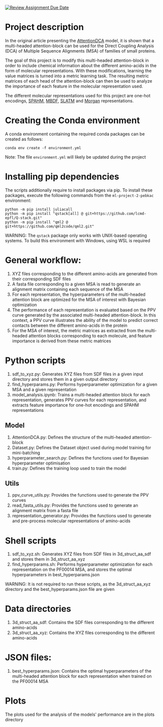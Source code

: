 [![Review Assignment Due Date](https://classroom.github.com/assets/deadline-readme-button-22041afd0340ce965d47ae6ef1cefeee28c7c493a6346c4f15d667ab976d596c.svg)](https://classroom.github.com/a/UDdkOEMs)
# Project description
In the original article presenting the [AttentionDCA](https://www.biorxiv.org/content/10.1101/2024.02.06.579080v2.abstract) model, it is shown that a multi-headed attention-block can be used for the Direct Coupling Analysis (DCA) of Multiple Sequence Alignments (MSA) of families of small proteins.

The goal of this project is to modify this multi-headed attention-block in order to include chemical information about the different amino-acids in the form of molecular representations. With these modifications, learning the value matrices is turned into a metric learning task. The resulting metric matrices of each head of the attention-block can then be used to analyze the importance of each feature in the molecular representation used.

The different molecular representations used for this project are one-hot encodings, [SPAHM](https://pubs.rsc.org/en/content/articlehtml/2022/dd/d1dd00050k#cit53), [MBDF](https://pubs.aip.org/aip/jcp/article/159/3/034106/2902959), [SLATM](https://arxiv.org/abs/1807.04259) and [Morgan](https://www.rdkit.org/UGM/2012/Landrum_RDKit_UGM.Fingerprints.Final.pptx.pdf) representations.

# Creating the Conda environment
A conda environment containing the required conda packages can be created as follows:
```
conda env create -f environment.yml
```
Note: The file `environment.yml` will likely be updated during the project

# Installing pip dependencies
The scripts additionally require to install packages via pip. To install these packages, execute the following commands from the `ml-project-2-pebkac` environment:
```
python -m pip install juliacall
python -m pip install "qstack[all] @ git+https://github.com/lcmd-epfl/Q-stack.git"
python -m pip install "qml2 @ git+https://github.com/qml2code/qml2.git"
```
WARNING: The `qstack` package only works with UNIX-based operating systems. To build this environment with Windows, using WSL is required

# General workflow:
1. XYZ files corresponding to the different amino-acids are generated from their corresponding SDF files
2. A fasta file corresponding to a given MSA is read to generate an alignment matrix containing each sequence of the MSA
3. For each representation, the hyperparameters of the multi-headed attention block are optimized for the MSA of interest with Bayesian optimization
4. The performance of each representation is evaluated based on the PPV curve generated by the associated multi-headed attention-block.
   In this context, a PPV curve illustrates the ability of the model to predict correct contacts between the different amino-acids in the protein
5. For the MSA of interest, the metric matrices as extracted from the multi-headed attention blocks corresponding to each molecule, and feature importance is derived from these metric matrices

# Python scripts
1. sdf_to_xyz.py: Generates XYZ files from SDF files in a given input directory and stores them in a given output directory
2. find_hyperparams.py: Performs hyperparameter optimization for a given MSA and a given representation
3. model_analysis.ipynb: Trains a multi-headed attention block for each representation, generates PPV curves for each representation, and extracts feature importance for one-hot encodings and SPAHM representations
## Model
1. AttentionDCA.py: Defines the structure of the multi-headed attention-block
2. Dataset.py: Defines the Dataset object used during model training for mini-batching
3. hyperparameter_search.py: Defines the functions used for Bayesian hyperparameter optimisation
4. train.py: Defines the training loop used to train the model

## Utils
1. ppv_curve_utils.py: Provides the functions used to generate the PPV curves
2. read_fasta_utils.py: Provides the functions used to generate an alignment matrix from a fasta file
3. representation_generator.py: Provides the functions used to generate and pre-process molecular representations of amino-acids

# Shell scripts
1. sdf_to_xyz.sh: Generates XYZ files from SDF files in 3d_struct_aa_sdf and stores them in 3d_struct_aa_xyz
2. find_hyperparams.sh: Performs hyperparameter optimization for each representation on the PF00014 MSA, and stores the optimal hyperparameters in best_hyperparams.json

WARNING: It is not required to run these scripts, as the 3d_struct_aa_xyz directory and the best_hyperparams.json file are given

# Data directories
1. 3d_struct_aa_sdf: Contains the SDF files corresponding to the different amino-acids
2. 3d_struct_aa_xyz: Contains the XYZ files corresponding to the different amino-acids

# JSON files:
1. best_hyperparams.json: Contains the optimal hyperparameters of the multi-headed attention block for each representation when trained on the PF00014 MSA

# Plots
The plots used for the analysis of the models' performance are in the plots directory
